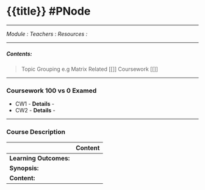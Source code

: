 # {{title}} #PNode
---
*Module :* 
*Teachers* : 
*Resources :* 
	
	
---
##### Contents: 
> Topic Grouping e.g Matrix Related 
> 	[[]]
> Coursework
> 	[[]]
---
### Coursework 100 vs 0 Examed
- CW1 - 
	**Details** - 
- CW2 - 
	**Details** - 
---
### Course Description

|                        | Content |
| ---------------------- | ------- |
| **Learning Outcomes:** |         |
| **Synopsis:**          |         |
| **Content:**           |         |

